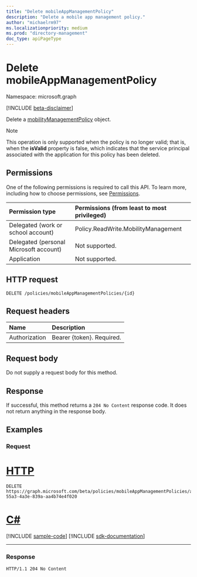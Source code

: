 ```yaml
---
title: "Delete mobileAppManagementPolicy"
description: "Delete a mobile app management policy."
author: "michaelrm97"
ms.localizationpriority: medium
ms.prod: "directory-management"
doc_type: apiPageType
---
```


# Delete mobileAppManagementPolicy

Namespace: microsoft.graph

[!INCLUDE [beta-disclaimer](../../includes/beta-disclaimer.md)]

Delete a [mobilityManagementPolicy](../resources/mobilitymanagementpolicy.md) object.

> [!NOTE]
> This operation is only supported when the policy is no longer valid; that is, when the **isValid** property is false, which indicates that the service principal associated with the application for this policy has been deleted.

## Permissions

One of the following permissions is required to call this API. To learn more, including how to choose permissions, see [Permissions](/graph/permissions-reference).

|Permission type|Permissions (from least to most privileged)|
|:---|:---|
|Delegated (work or school account)|Policy.ReadWrite.MobilityManagement|
|Delegated (personal Microsoft account) | Not supported.|
|Application | Not supported.|

## HTTP request

<!-- {
  "blockType": "ignored"
}
-->

``` http
DELETE /policies/mobileAppManagementPolicies/{id}
```

## Request headers

|Name|Description|
|:---|:---|
|Authorization|Bearer {token}. Required.|

## Request body

Do not supply a request body for this method.

## Response

If successful, this method returns a `204 No Content` response code. It does not return anything in the response body.

## Examples

### Request


# [HTTP](#tab/http)
<!-- {
  "blockType": "request",
  "name": "delete_mobilitymanagementpolicy_forid_app"
}
-->

``` http
DELETE https://graph.microsoft.com/beta/policies/mobileAppManagementPolicies/ab90bacf-55a3-4a3e-839a-aa4b74e4f020
```

# [C#](#tab/csharp)
[!INCLUDE [sample-code](../includes/snippets/csharp/delete-mobilitymanagementpolicy-forid-app-csharp-snippets.md)]
[!INCLUDE [sdk-documentation](../includes/snippets/snippets-sdk-documentation-link.md)]

---

### Response

<!-- {
  "blockType": "response",
  "truncated": true
}
-->

``` http
HTTP/1.1 204 No Content
```
